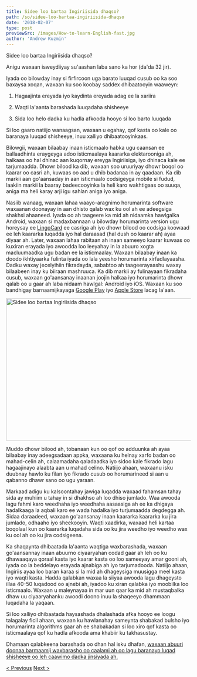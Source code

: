 ```yaml
---
title: Sidee loo bartaa Ingiriisida dhaqso?
path: /so/sidee-loo-bartaa-ingiriisida-dhaqso
date: '2018-02-07'
type: post
previewSrc: /images/How-to-learn-English-fast.jpg
author: 'Andrew Kuzmin'
---
```


Sidee loo bartaa Ingiriisida dhaqso?

Anigu waxaan isweydiiyay su'aashan laba sano ka hor (da'da 32 jir).

Iyada oo bilowday inay si firfircoon uga barato luuqad cusub oo ka soo baxaysa xoqan, waxaan ku soo koobay saddex dhibaatooyin waaweyn:

1. Hagaajinta ereyada iyo kaydinta ereyada adag ee la xariira

2. Waqti la'aanta barashada luuqadaha shisheeye

3. Sida loo helo dadka ku hadla afkooda hooyo si loo barto luuqada

Si loo gaaro natiijo wanaagsan, waxaan u egahay, qof kasta oo kale oo baranaya luuqad shisheeye, inuu xalliyo dhibaatooyinkaas.

Bilowgii, waxaan bilaabay inaan isticmaalo habka ugu caansan ee ballaadhinta eraygeyga adoo isticmaalaya kaararka elektarooniga ah, halkaas oo hal dhinac aan kuqornay ereyga Ingiriisiga, iyo dhinaca kale ee tarjumaadda. Dhowr bilood ka dib, waxaan soo uruuriyay dhowr boqol oo kaarar oo casri ah, kuwaas oo aad u dhib badanaa in ay qaadaan. Ka dib markii aan go'aansaday in aan isticmaalo codsigeyga mobile si fudud, laakiin markii la baaray badeecooyinka la heli karo wakhtigaas oo suuqa, aniga ma heli karay arji igu sahlan aniga iyo aniga.

Nasiib wanaag, waxaan lahaa waayo-aragnimo horumarinta software waxaanan doonayay in aan dhisto qalab wax ku ool ah ee adeegsiga shakhsi ahaaneed. Iyada oo ah taageere ka mid ah nidaamka hawlgalka Android, waxaan si madaxbannaan u bilowday horumarinta version ugu horeysay ee <a href="https://lingocard.com">LingoCard</a> ee casriga ah iyo dhowr bilood oo codsiga koowaad ee leh kaararka luqadda iyo hal daraasad (hal dush oo kaarar ah) ayaa diyaar ah. Later, waxaan lahaa rabitaan ah inaan sameeyo kaarar kuwaas oo kuxiran erayada iyo awoodda loo leeyahay in la abuuro xogta macluumaadka ugu badan ee la isticmaalay. Waxaan bilaabay inaan ka doodo ikhtiyaarka fulinta iyada oo lala yeesho horumarinta xirfadlayaasha. Dadku waxay jecelyihiin fikradayda, sababtoo ah taageerayaashu waxay bilaabeen inay ku biiraan mashruuca. Ka dib markii ay fulinayaan fikradaha cusub, waxaan go'aansanay inaanan joojin halkaa iyo horumarinta dhowr qalab oo u gaar ah laba nidaam hawlgal: Android iyo iOS. Waxaan ku soo bandhigay barnaamijkayaga <a href="https://play.google.com/store/apps/details?id=com.lingocard.lingocard">Google Play</a> iyo <a href="https://itunes.apple.com/us/app/lingocard/id1217076835?mt=8">Apple Store</a> lacag la'aan.

<img class="aligncenter wp-image-5587" src="../images/2018/01/LigoCard-App-small.png" alt="Sidee loo bartaa Ingiriisida dhaqso" width="973" height="388" />

Muddo dhowr bilood ah, tobanaan kun oo qof oo adduunka ah ayaa bilaabay inay adeegsadaan appka, waxaana ku helnay xarfo badan oo mahad-celin ah, calaamadaha qaladaadka iyo sidoo kale fikrado lagu hagaajinayo alaabta aan u mahad celino. Natiijo ahaan, waxaanu isku duubnay hawlo ku filan iyo fikrado cusub oo horumarineed si aan u qabanno dhawr sano oo ugu yaraan.

Markaad adigu ku kalsoontahay jawiga luqadda waxaad fahamsan tahay sida ay muhiim u tahay in si dhakhso ah loo dhiso jumlado. Waa awooda lagu fahmi karo weedhaha iyo weedhaha aasaasiga ah ee ka dhigaya hadalkaaga la aqbali karo ee wada hadalka iyo turjumaadda degdegga ah. Sidaa daraadeed, waxaan go'aansanay inaan kaararka kaararka ku jira jumlado, odhaaho iyo sheekooyin. Waqti xaadirka, waxaad heli kartaa boqolaal kun oo kaararka luqadaha sida oo ku jira weedho iyo weedho wax ku ool ah oo ku jira codsigeena.

Ka shaqaynta dhibaatada la'aanta waqtiga waxbarashada, waxaan go'aansannay inaan abuurno ciyaaryahan codad gaar ah leh oo ku dhawaaqaya qoraal kasta iyo kaarar kasta oo loo sameeyay amar gooni ah, iyada oo la beddelayo erayada ajnabiga ah iyo tarjumadooda. Natiijo ahaan, Ingiriis ayaa loo baran karaa si la mid ah dhageysiga muusigga meel kasta iyo waqti kasta. Hadda qalabkan waxaa la siiyaa awooda lagu dhageysto illaa 40-50 luqadood oo ajnebi ah, iyadoo ku xiran qalabka iyo moobilka loo isticmaalo. Waxaan u maleynayaa in mar uun qaar ka mid ah mustaqbalka dhaw uu ciyaaryahanku awoodi doono inuu la shaqeeyo dhammaan luqadaha la yaqaan.

Si loo xalliyo dhibaatada haysashada dhalashada afka hooyo ee loogu talagalay ficil ahaan, waxaan ku hawlanahay sameynta shabakad bulsho iyo horumarinta algorithms gaar ah ee shabakadan si loo xiro qof kasta oo isticmaalaya qof ku hadla afkooda ama khabiir ku takhasustay.

Dhamaan qalabkeena barashada oo dhan hal isku dhafan, <a href="https://lingocard.com">waxaan abuuri doonaa barmaamij waxbarasho oo caalami ah oo lagu baranayo luqad shisheeye oo leh caawimo dadka jinsiyada ah.</a>

<a href="/so/loo-helaa-dadka-ku-hadla-afkooda-hooyo">< Previous</a> <a href="/so/kaararka-luqadda">Next ></a>
